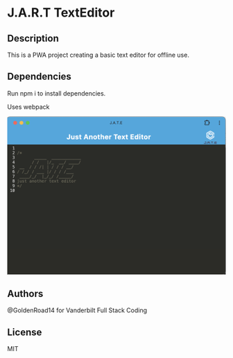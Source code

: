 # J.A.R.T TextEditor


## Description
This is a PWA project creating a basic text editor for offline use.

## Dependencies
Run npm i to install dependencies. 

Uses webpack

![alt text](screenshot.png)

## Authors
@GoldenRoad14 for Vanderbilt Full Stack Coding

## License
MIT